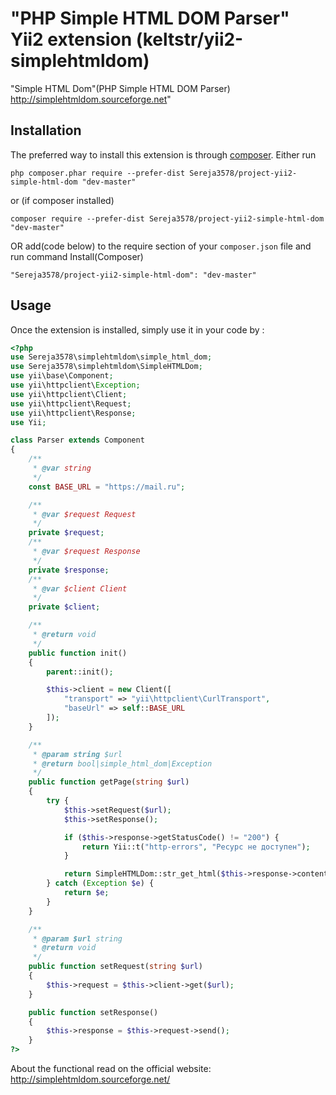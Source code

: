 "PHP Simple HTML DOM Parser" Yii2 extension (keltstr/yii2-simplehtmldom)
===============
"Simple HTML Dom"(PHP Simple HTML DOM Parser) http://simplehtmldom.sourceforge.net"

Installation
------------

The preferred way to install this extension is through [composer](http://getcomposer.org/download/).
Either run
```
php composer.phar require --prefer-dist Sereja3578/project-yii2-simple-html-dom "dev-master"
```
or (if composer installed)
```
composer require --prefer-dist Sereja3578/project-yii2-simple-html-dom "dev-master"
```
OR add(code below) to the require section of your `composer.json` file and run command Install(Composer)
```
"Sereja3578/project-yii2-simple-html-dom": "dev-master"
```

Usage
-----

Once the extension is installed, simply use it in your code by  :

```php
<?php
use Sereja3578\simplehtmldom\simple_html_dom;
use Sereja3578\simplehtmldom\SimpleHTMLDom;
use yii\base\Component;
use yii\httpclient\Exception;
use yii\httpclient\Client;
use yii\httpclient\Request;
use yii\httpclient\Response;
use Yii;

class Parser extends Component
{
    /**
     * @var string
     */
    const BASE_URL = "https://mail.ru";

    /**
     * @var $request Request
     */
    private $request;
    /**
     * @var $request Response
     */
    private $response;
    /**
     * @var $client Client
     */
    private $client;

    /**
     * @return void
     */
    public function init()
    {
        parent::init();

        $this->client = new Client([
            "transport" => "yii\httpclient\CurlTransport",
            "baseUrl" => self::BASE_URL
        ]);
    }

    /**
     * @param string $url
     * @return bool|simple_html_dom|Exception
     */
    public function getPage(string $url)
    {
        try {
            $this->setRequest($url);
            $this->setResponse();

            if ($this->response->getStatusCode() != "200") {
                return Yii::t("http-errors", "Ресурс не доступен");
            }

            return SimpleHTMLDom::str_get_html($this->response->content);
        } catch (Exception $e) {
            return $e;
        }
    }

    /**
     * @param $url string
     * @return void
     */
    public function setRequest(string $url)
    {
        $this->request = $this->client->get($url);
    }

    public function setResponse()
    {
        $this->response = $this->request->send();
    }
?>
```
About the functional read on the official website: http://simplehtmldom.sourceforge.net/
